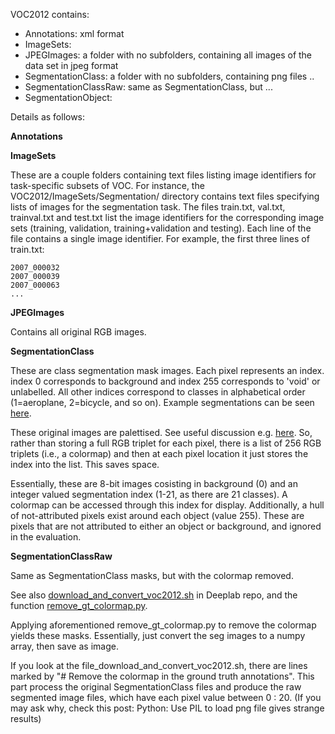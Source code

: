 VOC2012 contains:
* Annotations: xml format
* ImageSets:
* JPEGImages: a folder with no subfolders, containing all images of the data set in jpeg format
* SegmentationClass: a folder with no subfolders, containing png files ..
* SegmentationClassRaw: same as SegmentationClass, but ...
* SegmentationObject:

Details as follows:

**Annotations**


**ImageSets**

These are a couple folders containing text files listing image identifiers for task-specific subsets of VOC.
For instance, the VOC2012/ImageSets/Segmentation/ directory contains text files specifying lists of images for the segmentation task. The files train.txt, val.txt, trainval.txt and test.txt list the image identifiers for the corresponding image sets (training, validation, training+validation and testing). Each line of the file contains a single image identifier. For example, the first three lines of train.txt:
```
2007_000032
2007_000039
2007_000063
...
```

**JPEGImages**

Contains all original RGB images.

**SegmentationClass**

These are class segmentation mask images. Each pixel represents an index.
index 0 corresponds to background and index 255 corresponds to 'void' or unlabelled.
All other indices correspond to classes in alphabetical order (1=aeroplane, 2=bicycle, and so on). Example segmentations can be seen [here](http://host.robots.ox.ac.uk/pascal/VOC/voc2012/segexamples/index.html).

These original images are palettised. See useful discussion e.g. [here](https://stackoverflow.com/questions/51676447/python-use-pil-to-load-png-file-gives-strange-results?noredirect=1#comment90316222_51676447). So, rather than storing a full RGB triplet for each pixel, there is a list of 256 RGB triplets (i.e., a colormap) and then at each pixel location it just stores the index into the list. This saves space.

Essentially, these are 8-bit images cosisting in background (0) and an integer valued segmentation index (1-21, as there are 21 classes). A colormap can be accessed through this index for display. Additionally, a hull of not-attributed pixels exist around each object (value 255). These are pixels that are not attributed to either an object or background, and ignored in the evaluation.


**SegmentationClassRaw**

Same as SegmentationClass masks, but with the colormap removed.

See also [download_and_convert_voc2012.sh](https://github.com/tensorflow/models/blob/master/research/deeplab/datasets/download_and_convert_voc2012.sh) in Deeplab repo, and the function [remove_gt_colormap.py](https://github.com/tensorflow/models/blob/1af55e018eebce03fb61bba9959a04672536107d/research/deeplab/datasets/remove_gt_colormap.py).

Applying aforementioned remove_gt_colormap.py to remove the colormap yields these masks. Essentially, just convert the seg images to a numpy array, then save as image.

If you look at the file_download_and_convert_voc2012.sh, there are lines marked by "# Remove the colormap in the ground truth annotations". This part process the original SegmentationClass files and produce the raw segmented image files, which have each pixel value between 0 : 20. (If you may ask why, check this post: Python: Use PIL to load png file gives strange results)
